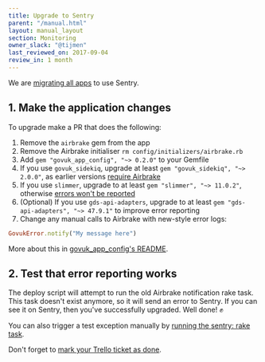 ```yaml
---
title: Upgrade to Sentry
parent: "/manual.html"
layout: manual_layout
section: Monitoring
owner_slack: "@tijmen"
last_reviewed_on: 2017-09-04
review_in: 1 month
---
```


We are [migrating all apps][trello] to use Sentry.

## 1. Make the application changes

To upgrade make a PR that does the following:

1. Remove the `airbrake` gem from the app
1. Remove the Airbrake initialiser `rm config/initializers/airbrake.rb`
1. Add `gem "govuk_app_config", "~> 0.2.0"` to your Gemfile
1. If you use `govuk_sidekiq`, upgrade at least `gem "govuk_sidekiq", "~> 2.0.0"`, as earlier versions [require Airbrake][req-air]
1. If you use `slimmer`, upgrade to at least `gem "slimmer", "~> 11.0.2"`, otherwise [errors won't be reported][slimmer]
1. (Optional) If you use `gds-api-adapters`, upgrade to at least `gem "gds-api-adapters", "~> 47.9.1"` to improve error reporting
1. Change any manual calls to Airbrake with new-style error logs:

  ```rb
  GovukError.notify("My message here")
  ```

  More about this in [govuk_app_config's README][rm].

  [rm]: https://github.com/alphagov/govuk_app_config#usage

[slimmer]: https://github.com/alphagov/slimmer/pull/203
[req-air]: https://github.com/alphagov/govuk_sidekiq/commit/62ff62665bca17121637384ea1ba01691214c603

## 2. Test that error reporting works

The deploy script will attempt to run the old Airbrake notification rake task. This task doesn't exist anymore, so it will send an error to Sentry. If you can see it on Sentry, then you've successfully upgraded. Well done! ✊

You can also trigger a test exception manually by [running the sentry: rake task][test-sentry].

Don't forget to [mark your Trello ticket as done][trello].

[test-sentry]: https://deploy.integration.publishing.service.gov.uk/job/run-rake-task/parambuild?RAKE_TASK=raven:test
[trello]: https://trello.com/b/aZ0OD1qJ/sentry-migration
